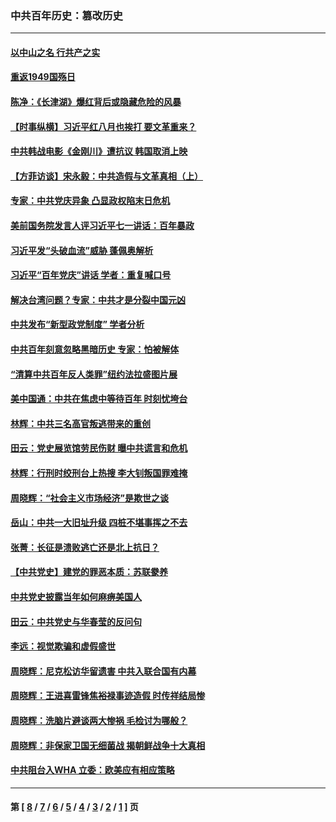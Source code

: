 ### 中共百年历史：篡改历史
---
#### [以中山之名 行共产之实](../../pages/nf1176115/n13346437.md?12210430) 
#### [重返1949国殇日](../../pages/nf1176115/n13346372.md?12210430) 
#### [陈净：《长津湖》爆红背后或隐藏危险的风暴](../../pages/nf1176115/n13314364.md?12210430) 
#### [【时事纵横】习近平红八月也挨打 要文革重来？](../../pages/nf1176115/n13231393.md?12210430) 
#### [中共韩战电影《金刚川》遭抗议 韩国取消上映](../../pages/nf1176115/n13219114.md?12210430) 
#### [【方菲访谈】宋永毅：中共造假与文革真相（上）](../../pages/nf1176115/n13200760.md?12210430) 
#### [专家：中共党庆异象 凸显政权陷末日危机](../../pages/nf1176115/n13067084.md?12210430) 
#### [美前国务院发言人评习近平七一讲话：百年暴政](../../pages/nf1176115/n13066986.md?12210430) 
#### [习近平发“头破血流”威胁 蓬佩奥解析](../../pages/nf1176115/n13063604.md?12210430) 
#### [习近平“百年党庆”讲话 学者：重复喊口号](../../pages/nf1176115/n13061411.md?12210430) 
#### [解决台湾问题？专家：中共才是分裂中国元凶](../../pages/nf1176115/n13060811.md?12210430) 
#### [中共发布“新型政党制度” 学者分析](../../pages/nf1176115/n13056354.md?12210430) 
#### [中共百年刻意忽略黑暗历史 专家：怕被解体](../../pages/nf1176115/n13056056.md?12210430) 
#### [“清算中共百年反人类罪”纽约法拉盛图片展](../../pages/nf1176115/n13052220.md?12210430) 
#### [美中国通：中共在焦虑中等待百年 时刻忧垮台](../../pages/nf1176115/n13048820.md?12210430) 
#### [林辉：中共三名高官叛逃带来的重创](../../pages/nf1176115/n13035206.md?12210430) 
#### [田云：党史展览馆劳民伤财 曝中共谎言和危机](../../pages/nf1176115/n13033900.md?12210430) 
#### [林辉：行刑时绞刑台上热搜 李大钊叛国罪难掩](../../pages/nf1176115/n13031965.md?12210430) 
#### [周晓辉：“社会主义市场经济”是欺世之谈](../../pages/nf1176115/n13024090.md?12210430) 
#### [岳山：中共一大旧址升级 四桩不堪事挥之不去](../../pages/nf1176115/n13021697.md?12210430) 
#### [张菁：长征是溃败逃亡还是北上抗日？](../../pages/nf1176115/n13020585.md?12210430) 
#### [【中共党史】建党的罪恶本质：苏联豢养](../../pages/nf1176115/n13011888.md?12210430) 
#### [中共党史披露当年如何麻痹美国人](../../pages/nf1176115/n12966400.md?12210430) 
#### [田云：中共党史与华春莹的反问句](../../pages/nf1176115/n12765178.md?12210430) 
#### [李远：视觉欺骗和虚假盛世](../../pages/nf1176115/n12993376.md?12210430) 
#### [周晓辉：尼克松访华留遗害 中共入联合国有内幕](../../pages/nf1176115/n12991422.md?12210430) 
#### [周晓辉：王进喜雷锋焦裕禄事迹造假 时传祥结局惨](../../pages/nf1176115/n12985497.md?12210430) 
#### [周晓辉：洗脑片避谈两大惨祸 毛检讨为哪般？](../../pages/nf1176115/n12971285.md?12210430) 
#### [周晓辉：非保家卫国无细菌战 揭朝鲜战争十大真相](../../pages/nf1176115/n12954161.md?12210430) 
#### [中共阻台入WHA 立委：欧美应有相应策略](../../pages/nf1176115/n12939343.md?12210430) 

---
#### 第 [ [8](./8.md?12210430) / [7](./7.md?12210430) / [6](./6.md?12210430) / [5](./5.md?12210430) / [4](./4.md?12210430) / [3](./3.md?12210430) / [2](./2.md?12210430) / [1](./1.md?12210430) ] 页
